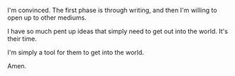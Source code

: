 I'm convinced.
The first phase is through writing, and then I'm willing to open up to other mediums.

I have so much pent up ideas that simply need to get out into the world.
It's their time.

I'm simply a tool for them to get into the world.

Amen.